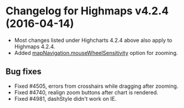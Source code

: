 # Changelog for Highmaps v4.2.4 (2016-04-14)
        
- Most changes listed under Highcharts 4.2.4 above also apply to Highmaps 4.2.4.
- Added [mapNavigation.mouseWheelSensitivity](https://api.highcharts.com/highmaps#mapNavigation.mouseWheelSensitivity) option for zooming.

## Bug fixes
- Fixed #4505, errors from crosshairs while dragging after zooming.
- Fixed #4740, realign zoom buttons after chart is rendered.
- Fixed #4981, dashStyle didn't work on IE.